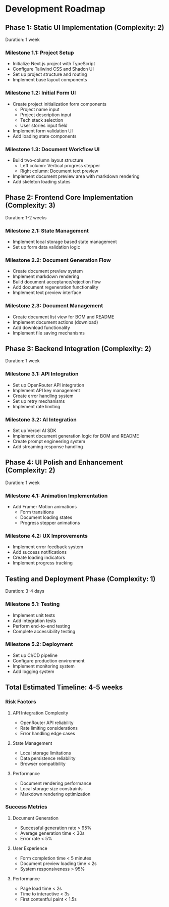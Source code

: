 # Development Roadmap

## Phase 1: Static UI Implementation (Complexity: 2)
Duration: 1 week

### Milestone 1.1: Project Setup
- Initialize Next.js project with TypeScript
- Configure Tailwind CSS and Shadcn UI
- Set up project structure and routing
- Implement base layout components

### Milestone 1.2: Initial Form UI
- Create project initialization form components
  - Project name input
  - Project description input
  - Tech stack selection
  - User stories input field
- Implement form validation UI
- Add loading state components

### Milestone 1.3: Document Workflow UI
- Build two-column layout structure
  - Left column: Vertical progress stepper
  - Right column: Document text preview
- Implement document preview area with markdown rendering
- Add skeleton loading states

## Phase 2: Frontend Core Implementation (Complexity: 3)
Duration: 1-2 weeks

### Milestone 2.1: State Management
- Implement local storage based state management
- Set up form data validation logic

### Milestone 2.2: Document Generation Flow
- Create document preview system
- Implement markdown rendering
- Build document acceptance/rejection flow
- Add document regeneration functionality
- Implement text preview interface

### Milestone 2.3: Document Management
- Create document list view for BOM and README
- Implement document actions (download)
- Add download functionality
- Implement file saving mechanisms

## Phase 3: Backend Integration (Complexity: 2)
Duration: 1 week

### Milestone 3.1: API Integration
- Set up OpenRouter API integration
- Implement API key management
- Create error handling system
- Set up retry mechanisms
- Implement rate limiting

### Milestone 3.2: AI Integration
- Set up Vercel AI SDK
- Implement document generation logic for BOM and README
- Create prompt engineering system
- Add streaming response handling

## Phase 4: UI Polish and Enhancement (Complexity: 2)
Duration: 1 week

### Milestone 4.1: Animation Implementation
- Add Framer Motion animations
  - Form transitions
  - Document loading states
  - Progress stepper animations

### Milestone 4.2: UX Improvements
- Implement error feedback system
- Add success notifications
- Create loading indicators
- Implement progress tracking

## Testing and Deployment Phase (Complexity: 1)
Duration: 3-4 days

### Milestone 5.1: Testing
- Implement unit tests
- Add integration tests
- Perform end-to-end testing
- Complete accessibility testing

### Milestone 5.2: Deployment
- Set up CI/CD pipeline
- Configure production environment
- Implement monitoring system
- Add logging system

## Total Estimated Timeline: 4-5 weeks

### Risk Factors
1. API Integration Complexity
   - OpenRouter API reliability
   - Rate limiting considerations
   - Error handling edge cases

2. State Management
   - Local storage limitations
   - Data persistence reliability
   - Browser compatibility

3. Performance
   - Document rendering performance
   - Local storage size constraints
   - Markdown rendering optimization

### Success Metrics
1. Document Generation
   - Successful generation rate > 95%
   - Average generation time < 30s
   - Error rate < 5%

2. User Experience
   - Form completion time < 5 minutes
   - Document preview loading time < 2s
   - System responsiveness > 95%

3. Performance
   - Page load time < 2s
   - Time to interactive < 3s
   - First contentful paint < 1.5s
